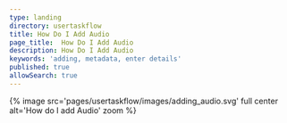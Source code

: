 ```yaml
---
type: landing
directory: usertaskflow
title: How Do I Add Audio
page_title:  How Do I Add Audio
description: How Do I Add Audio
keywords: 'adding, metadata, enter details'
published: true
allowSearch: true
---
```

{% image src='pages/usertaskflow/images/adding_audio.svg' full center alt='How do I add Audio' zoom %} 
